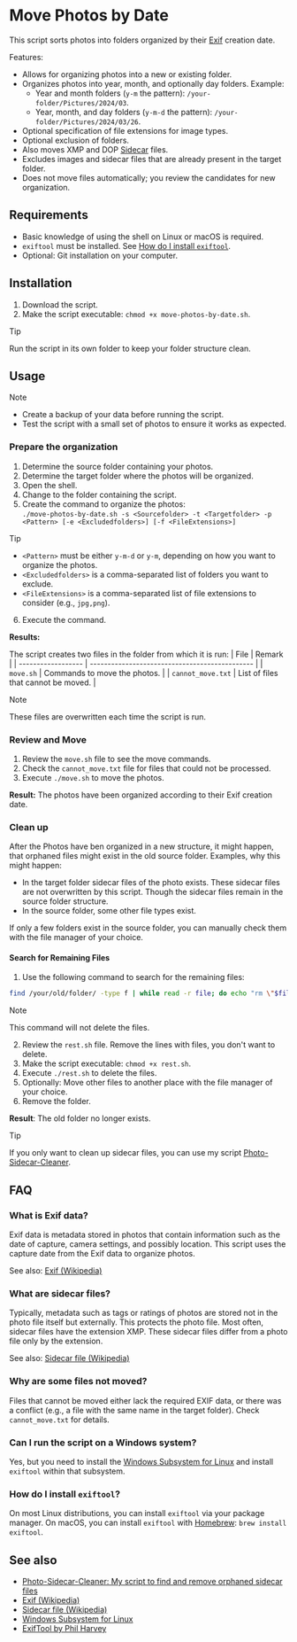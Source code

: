 # Move Photos by Date

This script sorts photos into folders organized by their [Exif](#what-is-Exif-data) creation date.

Features:

- Allows for organizing photos into a new or existing folder.
- Organizes photos into year, month, and optionally day folders. Example:
    - Year and month folders (`y-m` the pattern): `/your-folder/Pictures/2024/03`.
    - Year, month, and day folders (`y-m-d` the pattern): `/your-folder/Pictures/2024/03/26`.
- Optional specification of file extensions for image types.
- Optional exclusion of folders.
- Also moves XMP and DOP [Sidecar](#what-are-sidecar-files) files.
- Excludes images and sidecar files that are already present in the target folder.
- Does not move files automatically; you review the candidates for new organization.

## Requirements

- Basic knowledge of using the shell on Linux or macOS is required.
- `exiftool` must be installed. See [How do I install `exiftool`](#how-do-i-install-exiftool).
- Optional: Git installation on your computer.

## Installation

1. Download the script.
2. Make the script executable: `chmod +x move-photos-by-date.sh`.

> [!TIP]
> Run the script in its own folder to keep your folder structure clean.

## Usage

> [!NOTE]
> - Create a backup of your data before running the script.
> - Test the script with a small set of photos to ensure it works as expected.

### Prepare the organization

1. Determine the source folder containing your photos.
2. Determine the target folder where the photos will be organized.
3. Open the shell.
4. Change to the folder containing the script.
5. Create the command to organize the photos:  
   `./move-photos-by-date.sh -s <Sourcefolder> -t <Targetfolder> -p <Pattern> [-e <Excludedfolders>] [-f <FileExtensions>]`  
> [!TIP]
> - `<Pattern>` must be either `y-m-d` or `y-m`, depending on how you want to organize the photos.
> - `<Excludedfolders>` is a comma-separated list of folders you want to exclude.
> - `<FileExtensions>` is a comma-separated list of file extensions to consider (e.g., `jpg,png`).

6. Execute the command.

**Results:**

The script creates two files in the folder from which it is run:
| File               | Remark                                         |
| ------------------ | ---------------------------------------------- |
| `move.sh`          | Commands to move the photos.                   |
| `cannot_move.txt`  | List of files that cannot be moved.            |

> [!NOTE]
> These files are overwritten each time the script is run.

### Review and Move

1. Review the `move.sh` file to see the move commands.
2. Check the `cannot_move.txt` file for files that could not be processed.
3. Execute `./move.sh` to move the photos.

**Result:** The photos have been organized according to their Exif creation date.

### Clean up

After the Photos have ben organized in a new structure, it might happen, that orphaned files might exist in the old source folder. Examples, why this might happen:

- In the target folder sidecar files of the photo exists. These sidecar files are not overwritten by this script. Though the sidecar files remain in the source folder structure.
- In the source folder, some other file types exist.

If only a few folders exist in the source folder, you can manually check them with the file manager of your choice.

#### Search for Remaining Files

1. Use the following command to search for the remaining files:  
  ```sh
  find /your/old/folder/ -type f | while read -r file; do echo "rm \"$file\""; done > rest.sh
  ```
> [!NOTE]
> This command will not delete the files.

2. Review the `rest.sh` file. Remove the lines with files, you don't want to delete.
3. Make the script executable: `chmod +x rest.sh`.
4. Execute `./rest.sh` to delete the files.
5. Optionally: Move other files to another place with the file manager of your choice.
6. Remove the folder.

**Result**: The old folder no longer exists.

> [!Tip]
> If you only want to clean up sidecar files, you can use my script [Photo-Sidecar-Cleaner](https://github.com/sisyphosloughs/photo-sidecar-cleaner).

## FAQ

### What is Exif data?

Exif data is metadata stored in photos that contain information such as the date of capture, camera settings, and possibly location. This script uses the capture date from the Exif data to organize photos.

See also: [Exif (Wikipedia)](https://en.wikipedia.org/wiki/Exif)

### What are sidecar files?

Typically, metadata such as tags or ratings of photos are stored not in the photo file itself but externally. This protects the photo file. Most often, sidecar files have the extension XMP. These sidecar files differ from a photo file only by the extension.

See also: [Sidecar file (Wikipedia)](https://en.wikipedia.org/wiki/Sidecar_file)

### Why are some files not moved?

Files that cannot be moved either lack the required EXIF data, or there was a conflict (e.g., a file with the same name in the target folder). Check `cannot_move.txt` for details.

### Can I run the script on a Windows system?

Yes, but you need to install the [Windows Subsystem for Linux](https://learn.microsoft.com/en-us/windows/wsl/about) and install `exiftool` within that subsystem.

### How do I install `exiftool`?

On most Linux distributions, you can install `exiftool` via your package manager. On macOS, you can install `exiftool` with [Homebrew](https://brew.sh/): `brew install exiftool`.

## See also

- [Photo-Sidecar-Cleaner: My script to find and remove orphaned sidecar files](https://github.com/sisyphosloughs/photo-sidecar-cleaner)
- [Exif (Wikipedia)](https://en.wikipedia.org/wiki/Exif)
- [Sidecar file (Wikipedia)](https://en.wikipedia.org/wiki/Sidecar_file)
- [Windows Subsystem for Linux](https://learn.microsoft.com/en-us/windows/wsl/about)
- [ExifTool by Phil Harvey](https://exiftool.org/)